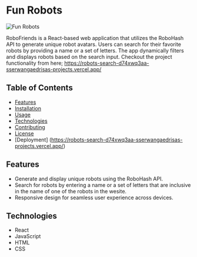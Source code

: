 # Fun Robots

![Fun Robots](path/to/robofriends-screenshot.png)

RoboFriends is a React-based web application that utilizes the RoboHash API to generate unique robot avatars. Users can search for their favorite robots by providing a name or a set of letters. The app dynamically filters and displays robots based on the search input. 
Checkout the project functionality from here; https://robots-search-d74xwq3aa-sserwangaedrisas-projects.vercel.app/ 

## Table of Contents

- [Features](#features)
- [Installation](#installation)
- [Usage](#usage)
- [Technologies](#technologies)
- [Contributing](#contributing)
- [License](#license)
- [Deployment] (https://robots-search-d74xwq3aa-sserwangaedrisas-projects.vercel.app/)

## Features

- Generate and display unique robots using the RoboHash API.
- Search for robots by entering a name or a set of letters that are inclusive in the name of one of the robots in the wesite.
- Responsive design for seamless user experience across devices.

## Technologies

- React
- JavaScript
- HTML
- CSS
